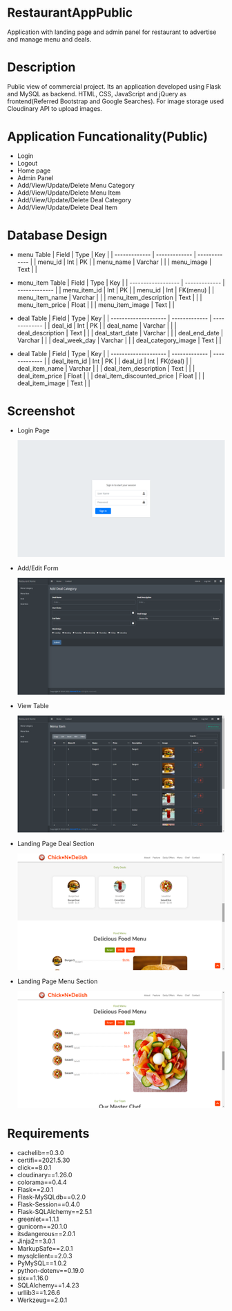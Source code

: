 # RestaurantAppPublic
Application with landing page and admin panel for restaurant to advertise and manage menu and deals.


# Description
Public view of commercial project.
Its an application developed using Flask and MySQL as backend.
HTML, CSS, JavaScript and jQuery as frontend(Referred Bootstrap and Google Searches).
For image storage used Cloudinary API to upload images.

# Application Funcationality(Public)
- Login
- Logout
- Home page
- Admin Panel
- Add/View/Update/Delete Menu Category
- Add/View/Update/Delete Menu Item
- Add/View/Update/Delete Deal Category
- Add/View/Update/Delete Deal Item

# Database Design
- menu Table
  | Field         | Type          | Key           |
  | ------------- | ------------- | ------------- |
  | menu_id       | Int           | PK            |
  | menu_name     | Varchar       |               |
  | menu_image | Text       |               |
  
- menu_item Table
  | Field              | Type          | Key           |
  | ------------------ | ------------- | ------------- |
  | menu_item_id        | Int           | PK            |
  | menu_id          | Int       |     FK(menu)           |
  | menu_item_name | Varchar           |      |
  | menu_item_description | Text           |        |
  | menu_item_price    | Float       |               |
  | menu_item_image | Text       |               |
  
- deal Table
  | Field                | Type          | Key           |
  | -------------------- | ------------- | ------------- |
  | deal_id           | Int           | PK            |
  | deal_name         | Varchar           |        |
  | deal_description   | Text           |        |
  | deal_start_date       | Varchar       |               |
  | deal_end_date       | Varchar       |               |
  | deal_week_day       | Varchar       |               |
  | deal_category_image       | Text       |               |
  
- deal Table
  | Field                | Type          | Key           |
  | -------------------- | ------------- | ------------- |
  | deal_item_id           | Int           | PK            |
  | deal_id | Int           | FK(deal)      |
  | deal_item_name            | Varchar           |       |
  | deal_item_description       | Text       |               |
  | deal_item_price            | Float       |               |
  | deal_item_discounted_price       | Float       |               |
  | deal_item_image               | Text       |               |

# Screenshot

- Login Page

  ![alt text](https://github.com/TheLastJediCoder/RestaurantAppPublic/blob/master/static/Login%20Page.png?raw=true)
  
- Add/Edit Form

  ![alt text](https://github.com/TheLastJediCoder/RestaurantAppPublic/blob/master/static/Form.png?raw=true)
  
- View Table

  ![alt text](https://github.com/TheLastJediCoder/RestaurantAppPublic/blob/master/static/Table.png?raw=true)
  
- Landing Page Deal Section

  ![alt text](https://github.com/TheLastJediCoder/RestaurantAppPublic/blob/master/static/Deal.png?raw=true)
  
- Landing Page Menu Section  

  ![alt text](https://github.com/TheLastJediCoder/RestaurantAppPublic/blob/master/static/Menu.png?raw=true)

# Requirements
- cachelib==0.3.0
- certifi==2021.5.30
- click==8.0.1
- cloudinary==1.26.0
- colorama==0.4.4
- Flask==2.0.1
- Flask-MySQLdb==0.2.0
- Flask-Session==0.4.0
- Flask-SQLAlchemy==2.5.1
- greenlet==1.1.1
- gunicorn==20.1.0
- itsdangerous==2.0.1
- Jinja2==3.0.1
- MarkupSafe==2.0.1
- mysqlclient==2.0.3
- PyMySQL==1.0.2
- python-dotenv==0.19.0
- six==1.16.0
- SQLAlchemy==1.4.23
- urllib3==1.26.6
- Werkzeug==2.0.1



